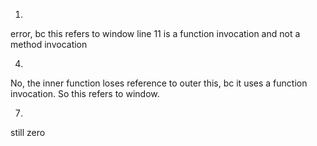 1.

error, bc this refers to window
line 11 is a function invocation and not a method invocation

4.

No, the inner function loses reference to outer this,
bc it uses a function invocation.  So this refers to window.

7.

still zero